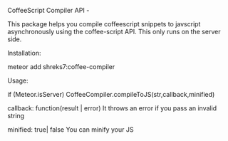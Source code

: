 CoffeeScript Compiler API - 

This package helps you compile coffeescript snippets to javscript asynchronously using the coffee-script API.
This only runs on the server side.

Installation:

meteor add shreks7:coffee-compiler

Usage:

if (Meteor.isServer)
	CoffeeCompiler.compileToJS(str,callback,minified)

callback: function(result | error)
		  It throws an error if you pass an invalid string

minified: true| false
		  You can minify your JS